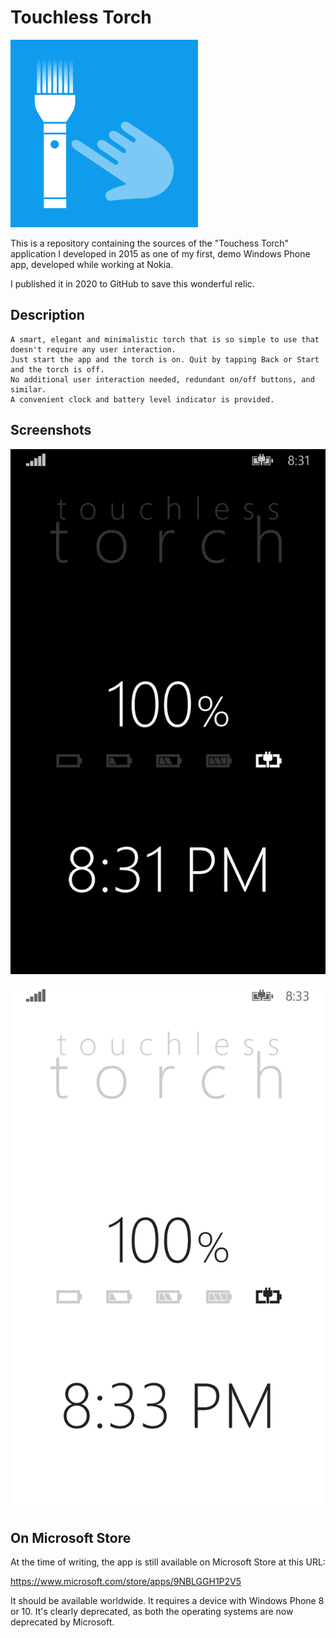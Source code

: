 # Touchless Torch

![App tile icon](Store/AppTileIcon.png)

This is a repository containing the sources of the "Touchess Torch" application
I developed in 2015 as one of my first, demo Windows Phone app, developed while working at Nokia.

I published it in 2020 to GitHub to save this wonderful relic.

## Description

    A smart, elegant and minimalistic torch that is so simple to use that doesn't require any user interaction.
    Just start the app and the torch is on. Quit by tapping Back or Start and the torch is off.
    No additional user interaction needed, redundant on/off buttons, and similar.
    A convenient clock and battery level indicator is provided.

## Screenshots

![Dark mode](Store/MobileShot1.wxga.png)

![Light mode](Store/MobileShot2.wxga.png)

## On Microsoft Store

At the time of writing, the app is still available on Microsoft Store at this URL:

https://www.microsoft.com/store/apps/9NBLGGH1P2V5

It should be available worldwide. It requires a device with Windows Phone 8 or 10.
It's clearly deprecated, as both the operating systems are now deprecated by Microsoft.
